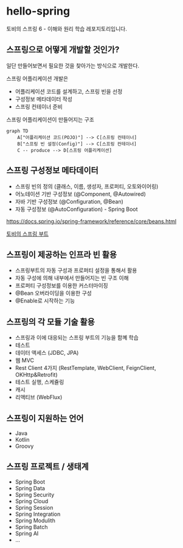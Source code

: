 # hello-spring
토비의 스프링 6 - 이해와 원리 학습 레포지토리입니다.

## 스프링으로 어떻게 개발할 것인가?

일단 만들어보면서 필요한 것을 찾아가는 방식으로 개발한다.

스프링 어플리케이션 개발은
- 어플리케이션 코드를 설계하고, 스프링 빈을 선정
- 구성정보 메타데이터 작성
- 스프링 컨테이너 준비

스프링 어플리케이션이 만들어지는 구조

```mermaid
graph TD
    A["어플리케이션 코드(POJO)"] --> C[스프링 컨테이너]
    B["스프링 빈 설정(Config)"] --> C[스프링 컨테이너]
    C -- produce --> D[스프링 어플리케이션]
```

## 스프링 구성정보 메타데이터

- 스프링 빈의 정의 (클래스, 이름, 생성자, 프로퍼티, 오토와이어링)
- 어노테이션 기반 구성정보 (@Component, @Autowired)
- 자바 기반 구성정보 (@Configuration, @Bean)
- 자동 구성정보 (@AutoConfiguration) - Spring Boot

https://docs.spring.io/spring-framework/reference/core/beans.html

[토비의 스프링 부트](https://www.inflearn.com/course/%ED%86%A0%EB%B9%84-%EC%8A%A4%ED%94%84%EB%A7%81%EB%B6%80%ED%8A%B8-%EC%9D%B4%ED%95%B4%EC%99%80%EC%9B%90%EB%A6%AC)

## 스프링이 제공하는 인프라 빈 활용
- 스프링부트의 자동 구성과 프로퍼티 설정을 통해서 활용
- 자동 구성에 의해 내부에서 만들어지는 빈 구조 이해
- 프로퍼티 구성정보를 이용한 커스터마이징
- @Bean 오버라이딩을 이용한 구성
- @Enable로 시작하는 기능

## 스프링의 각 모듈 기술 활용
- 스프링과 이에 대응되는 스프링 부트의 기능을 함꼐 학습
- 테스트
- 데이터 액세스 (JDBC, JPA)
- 웹 MVC
- Rest Client 4가지 (RestTemplate, WebClient, FeignClient, OKHttp&Retrofit)
- 테스트 실행, 스케쥴링
- 캐시
- 리액티브 (WebFlux)

## 스프링이 지원하는 언어
- Java
- Kotlin
- Groovy

## 스프링 프로젝트 / 생태계
- Spring Boot
- Spring Data
- Spring Security
- Spring Cloud
- Spring Session
- Spring Integration
- Spring Modulith
- Spring Batch
- Spring AI
- ...
